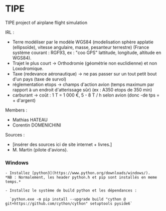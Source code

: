 # TIPE
TIPE project of airplane flight simulation


IRL :
 - Terre modéliser par le modèle WGS84 (modelisation sphère applatie (ellipsoïde), vitesse angulaire, masse, pesanteur terrestre) (France système courant : RGF93, ex : "coo GPS" lattitude, longitude, altitude en WGS84).
 - Trajet le plus court -> Orthodromie (géométrie non euclidienne) et non Loxodromique.
 - Taxe (redevance aéronautique) -> ne pas passer sur un tout petit bout d'un pays (taxe de survol)
 - réglementation etops -> champs d'action avion (temps maximum par rapport à un endroit d'atterissage sûr) (ex : A350 etops de 350 min)
 - carburant -> coût : 1 T = 1 000 €, 5 - 8 T / h selon avion (donc -de tps = + d'argent)

Members : 
- Mathias HATEAU
- Corentin DOMENICHINI

Sources :
- [insérer des sources ici de site internet + livres.]
- M. Martin (pilote d'avions).

### Windows
    - Installez [python3](https://www.python.org/downloads/windows/).
    *NB : Normalement, les header python.h et pip sont installés en meme temps.*

    - Installez le système de build python et les dépendances :

      `python.exe -m pip install --upgrade build "cython @ git+https://github.com/cython/cython" setuptools pyside6`

